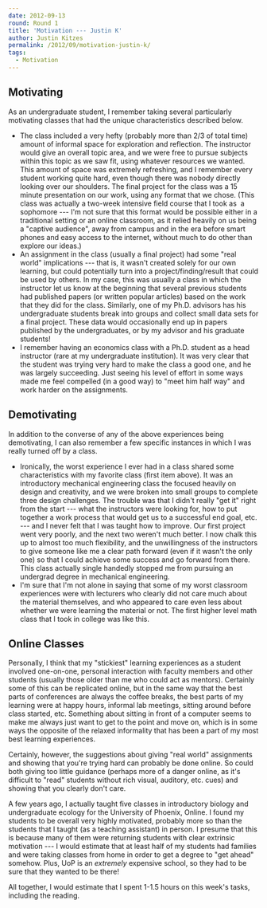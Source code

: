 ```yaml
---
date: 2012-09-13
round: Round 1
title: 'Motivation --- Justin K'
author: Justin Kitzes
permalink: /2012/09/motivation-justin-k/
tags:
  - Motivation
---
```

## Motivating

As an undergraduate student, I remember taking several particularly motivating classes that had the unique characteristics described below.

*   The class included a very hefty (probably more than 2/3 of total time) amount of informal space for exploration and reflection. The instructor would give an overall topic area, and we were free to pursue subjects within this topic as we saw fit, using whatever resources we wanted. This amount of space was extremely refreshing, and I remember every student working quite hard, even though there was nobody directly looking over our shoulders. The final project for the class was a 15 minute presentation on our work, using any format that we chose. (This class was actually a two-week intensive field course that I took as  a sophomore --- I'm not sure that this format would be possible either in a traditional setting or an online classroom, as it relied heavily on us being a "captive audience", away from campus and in the era before smart phones and easy access to the internet, without much to do other than explore our ideas.)
*   An assignment in the class (usually a final project) had some "real world" implications --- that is, it wasn't created solely for our own learning, but could potentially turn into a project/finding/result that could be used by others. In my case, this was usually a class in which the instructor let us know at the beginning that several previous students had published papers (or written popular articles) based on the work that they did for the class. Similarly, one of my Ph.D. advisors has his undergraduate students break into groups and collect small data sets for a final project. These data would occasionally end up in papers published by the undergraduates, or by my advisor and his graduate students!
*   I remember having an economics class with a Ph.D. student as a head instructor (rare at my undergraduate institution). It was very clear that the student was trying very hard to make the class a good one, and he was largely succeeding. Just seeing his level of effort in some ways made me feel compelled (in a good way) to "meet him half way" and work harder on the assignments.

## Demotivating

In addition to the converse of any of the above experiences being demotivating, I can also remember a few specific instances in which I was really turned off by a class.

*   Ironically, the worst experience I ever had in a class shared some characteristics with my favorite class (first item above). It was an introductory mechanical engineering class the focused heavily on design and creativity, and we were broken into small groups to complete three design challenges. The trouble was that I didn't really "get it" right from the start --- what the instructors were looking for, how to put together a work process that would get us to a successful end goal, etc. --- and I never felt that I was taught how to improve. Our first project went very poorly, and the next two weren't much better. I now chalk this up to almost too much flexibility, and the unwillingness of the instructors to give someone like me a clear path forward (even if it wasn't the only one) so that I could achieve some success and go forward from there. This class actually single handedly stopped me from pursuing an undergrad degree in mechanical engineering.
*   I'm sure that I'm not alone in saying that some of my worst classroom experiences were with lecturers who clearly did not care much about the material themselves, and who appeared to care even less about whether we were learning the material or not. The first higher level math class that I took in college was like this.

## Online Classes

Personally, I think that my "stickiest" learning experiences as a student involved one-on-one, personal interaction with faculty members and other students (usually those older than me who could act as mentors). Certainly some of this can be replicated online, but in the same way that the best parts of conferences are always the coffee breaks, the best parts of my learning were at happy hours, informal lab meetings, sitting around before class started, etc. Something about sitting in front of a computer seems to make me always just want to get to the point and move on, which is in some ways the opposite of the relaxed informality that has been a part of my most best learning experiences.

Certainly, however, the suggestions about giving "real world" assignments and showing that you're trying hard can probably be done online. So could both giving too little guidance (perhaps more of a danger online, as it's difficult to "read" students without rich visual, auditory, etc. cues) and showing that you clearly don't care.

A few years ago, I actually taught five classes in introductory biology and undergraduate ecology for the University of Phoenix, Online. I found my students to be overall very highly motivated, probably more so than the students that I taught (as a teaching assistant) in person. I presume that this is because many of them were returning students with clear extrinsic motivation --- I would estimate that at least half of my students had families and were taking classes from home in order to get a degree to "get ahead" somehow. Plus, UoP is an *extremely* expensive school, so they had to be sure that they wanted to be there!

All together, I would estimate that I spent 1-1.5 hours on this week's tasks, including the reading.
